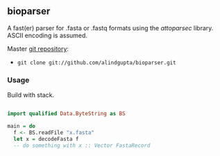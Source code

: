 ## bioparser
A fast(er) parser for .fasta or .fastq formats using the *attoparsec* library. ASCII encoding is assumed.

Master [git repository](https://github.com/alindgupta/bioparser):
* `git clone git://github.com/alindgupta/bioparser.git`

### Usage
Build with stack.

```haskell

import qualified Data.ByteString as BS

main = do
  f <- BS.readFile "x.fasta"
  let x = decodeFasta f
  -- do something with x :: Vector FastaRecord

```
